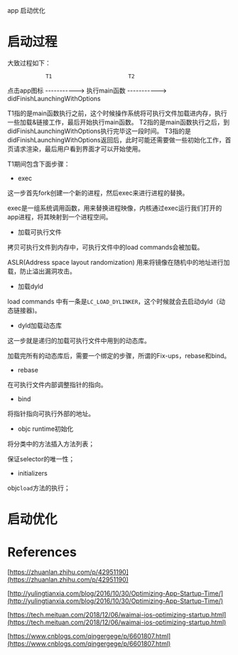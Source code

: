 
app 启动优化

# 启动过程

大致过程如下：

				T1                        T2
点击app图标 -----------> 执行main函数 -----------> didFinishLaunchingWithOptions

T1指的是main函数执行之前，这个时候操作系统将可执行文件加载进内存，执行一些加载&链接工作，最后开始执行main函数。
T2指的是main函数执行之后，到didFinishLaunchingWithOptions执行完毕这一段时间。
T3指的是didFinishLaunchingWithOptions返回后，此时可能还需要做一些初始化工作，首页请求渲染，最后用户看到界面才可以开始使用。

T1期间包含下面步骤：

- exec

这一步首先fork创建一个新的进程，然后exec来进行进程的替换。

exec是一组系统调用函数，用来替换进程映像，内核通过exec运行我们打开的app进程，将其映射到一个进程空间。

- 加载可执行文件

拷贝可执行文件到内存中，可执行文件中的load commands会被加载。

ASLR(Address space layout randomization) 用来将镜像在随机中的地址进行加载，防止溢出漏洞攻击。

- 加载dyld

load commands 中有一条是`LC_LOAD_DYLINKER`，这个时候就会去启动dyld（动态链接器)。

- dyld加载动态库

这一步就是递归的加载可执行文件中用到的动态库。

加载完所有的动态库后，需要一个绑定的步骤，所谓的Fix-ups，rebase和bind。

- rebase

在可执行文件内部调整指针的指向。

- bind

将指针指向可执行外部的地址。

- objc runtime初始化

将分类中的方法插入方法列表；

保证selector的唯一性；

- initializers

objc`load`方法的执行；

# 启动优化


# References

[https://zhuanlan.zhihu.com/p/42951190](https://zhuanlan.zhihu.com/p/42951190)

[http://yulingtianxia.com/blog/2016/10/30/Optimizing-App-Startup-Time/](http://yulingtianxia.com/blog/2016/10/30/Optimizing-App-Startup-Time/)

[https://tech.meituan.com/2018/12/06/waimai-ios-optimizing-startup.html](https://tech.meituan.com/2018/12/06/waimai-ios-optimizing-startup.html)

[https://www.cnblogs.com/qingergege/p/6601807.html](https://www.cnblogs.com/qingergege/p/6601807.html)
